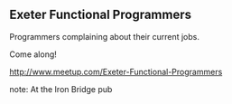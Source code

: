 ##  Exeter Functional Programmers

Programmers complaining about their current jobs.

Come along!

http://www.meetup.com/Exeter-Functional-Programmers

note:
At the Iron Bridge pub
